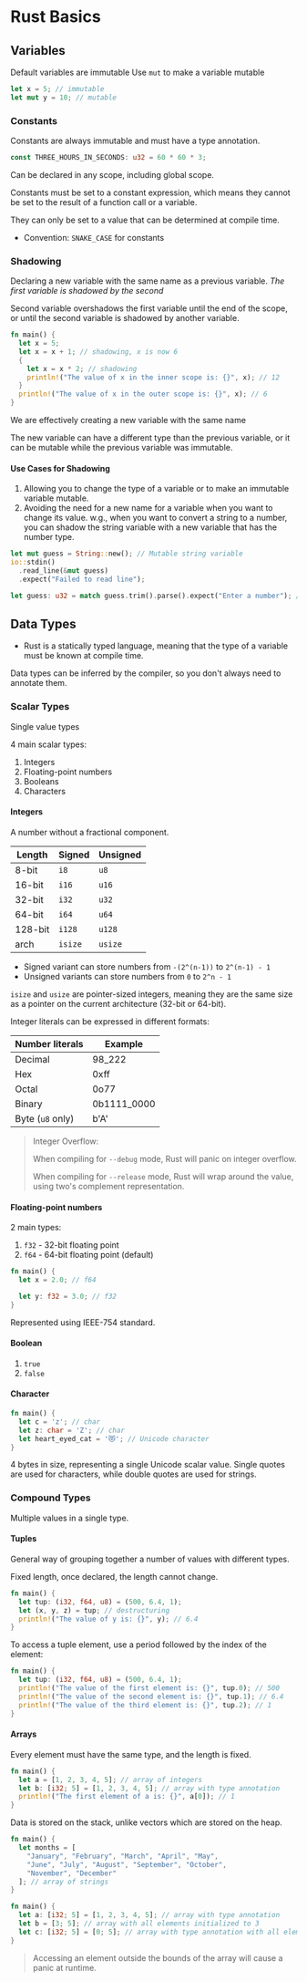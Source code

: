 # Rust Basics

## Variables

Default variables are immutable
Use `mut` to make a variable mutable

```rust
let x = 5; // immutable
let mut y = 10; // mutable
```

### Constants

Constants are always immutable and must have a type annotation.

```rust
const THREE_HOURS_IN_SECONDS: u32 = 60 * 60 * 3;
```

Can be declared in any scope, including global scope.

Constants must be set to a constant expression,
which means they cannot be set to the result of a function call or a variable.

They can only be set to a value that can be determined at compile time.

* Convention: `SNAKE_CASE` for constants

### Shadowing

Declaring a new variable with the same name as a previous variable.
_The first variable is shadowed by the second_

Second variable overshadows the first variable until the end of the scope,
or until the second variable is shadowed by another variable.

```rust
fn main() {
  let x = 5;
  let x = x + 1; // shadowing, x is now 6
  {
    let x = x * 2; // shadowing
    println!("The value of x in the inner scope is: {}", x); // 12
  }
  println!("The value of x in the outer scope is: {}", x); // 6
}
```

We are effectively creating a new variable with the same name

The new variable can have a different type than the previous variable,
or it can be mutable while the previous variable was immutable.

#### Use Cases for Shadowing

1. Allowing you to change the type of a variable or to make an immutable variable mutable.
2. Avoiding the need for a new name for a variable when you want to change its value.
w.g., when you want to convert a string to a number, you can shadow the string variable with a new variable that has the number type.

```rust
let mut guess = String::new(); // Mutable string variable
io::stdin()
  .read_line(&mut guess)
  .expect("Failed to read line");

let guess: u32 = match guess.trim().parse().expect("Enter a number"); // Shadowing the string variable with a new variable of type u32
```

## Data Types

* Rust is a statically typed language, meaning that the type of a variable must be known at compile time.

Data types can be inferred by the compiler, so you don't always need to annotate them.

### Scalar Types

Single value types

4 main scalar types:

1. Integers
2. Floating-point numbers
3. Booleans
4. Characters

#### Integers

A number without a fractional component.

| Length | Signed | Unsigned |
| --------------- | --------------- | --------------- |
| 8-bit | `i8` | `u8` |
| 16-bit | `i16` | `u16` |
| 32-bit | `i32` | `u32` |
| 64-bit | `i64` | `u64` |
| 128-bit | `i128` | `u128` |
| arch | `isize` | `usize` |

* Signed variant can store numbers from `-(2^(n-1))` to `2^(n-1) - 1`
* Unsigned variants can store numbers from `0` to `2^n - 1`

`isize` and `usize` are pointer-sized integers, meaning they are the same size as a pointer on the current architecture (32-bit or 64-bit).

Integer literals can be expressed in different formats:

| Number literals | Example      |
|-----------------|-------------|
| Decimal         | 98_222      |
| Hex             | 0xff        |
| Octal           | 0o77        |
| Binary          | 0b1111_0000 |
| Byte (`u8` only)  | b'A'        |

> Integer Overflow:
>
> When compiling for `--debug` mode, Rust will panic on integer overflow.
>
> When compiling for `--release` mode, Rust will wrap around the value, using two's complement representation.

#### Floating-point numbers

2 main types:

1. `f32` - 32-bit floating point
2. `f64` - 64-bit floating point (default)

```rust
fn main() {
  let x = 2.0; // f64

  let y: f32 = 3.0; // f32
}
```

Represented using IEEE-754 standard.

#### Boolean

1. `true`
2. `false`

#### Character

```rust
fn main() {
  let c = 'z'; // char
  let z: char = 'Z'; // char
  let heart_eyed_cat = '😻'; // Unicode character
}
```

4 bytes in size, representing a single Unicode scalar value.
Single quotes are used for characters, while double quotes are used for strings.

### Compound Types

Multiple values in a single type.

#### Tuples

General way of grouping together a number of values with different types.

Fixed length, once declared, the length cannot change.

```rust
fn main() {
  let tup: (i32, f64, u8) = (500, 6.4, 1);
  let (x, y, z) = tup; // destructuring
  println!("The value of y is: {}", y); // 6.4
}
```

To access a tuple element, use a period followed by the index of the element:

```rust
fn main() {
  let tup: (i32, f64, u8) = (500, 6.4, 1);
  println!("The value of the first element is: {}", tup.0); // 500
  println!("The value of the second element is: {}", tup.1); // 6.4
  println!("The value of the third element is: {}", tup.2); // 1
}
```

#### Arrays

Every element must have the same type, and the length is fixed.

```rust
fn main() {
  let a = [1, 2, 3, 4, 5]; // array of integers
  let b: [i32; 5] = [1, 2, 3, 4, 5]; // array with type annotation
  println!("The first element of a is: {}", a[0]); // 1
}
```

Data is stored on the stack, unlike vectors which are stored on the heap.

```rust
fn main() {
  let months = [
    "January", "February", "March", "April", "May",
    "June", "July", "August", "September", "October",
    "November", "December"
  ]; // array of strings
}
```

```rust
fn main() {
  let a: [i32; 5] = [1, 2, 3, 4, 5]; // array with type annotation
  let b = [3; 5]; // array with all elements initialized to 3
  let c: [i32; 5] = [0; 5]; // array with type annotation with all elements initialized to 0
}
```

> Accessing an element outside the bounds of the array will cause a panic at runtime.

